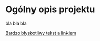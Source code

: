 # Ogólny opis projektu
bla bla bla  

[Bardzo błyskotliwy tekst a linkiem](Projekt-koncowy-1/MrBuggy3/02%20Zbieranie%20wymagań/Projekt%20koncowy%20-%20ZDTESTpol87%20–%209%20marca%20o%2011_50%20(2).pdf)

